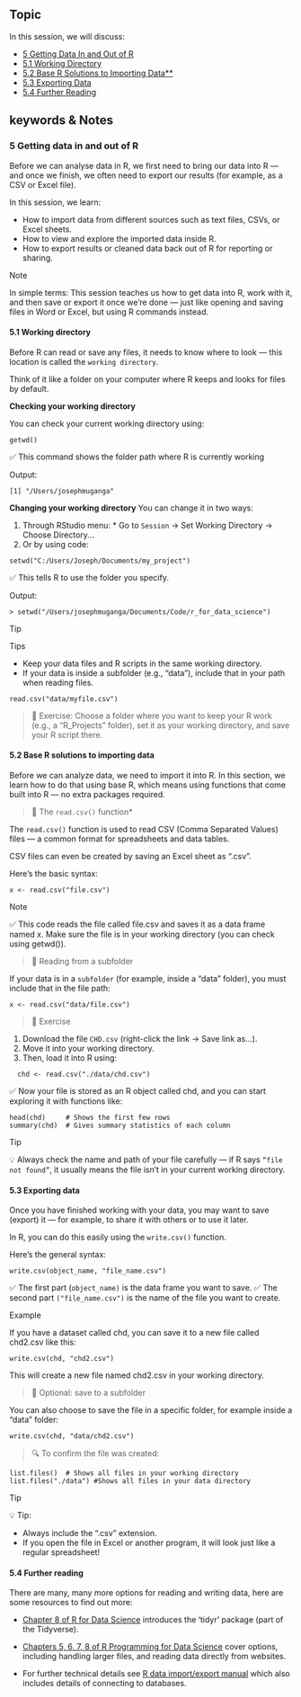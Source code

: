 ## Topic

In this session, we will discuss:

* [5 Getting Data In and Out of R](#5-getting-data-in-and-out-of-r)  
* [5.1 Working Directory](#51-working-directory)  
* [5.2 Base R Solutions to Importing Data**](#52-base-r-solutions-to-importing-data)  
* [5.3 Exporting Data](#53-exporting-data)  
* [5.4 Further Reading](#54-further-reading)


## keywords & Notes

### 5 Getting data in and out of R

Before we can analyse data in R, we first need to bring our data into R — and once we finish, we often need to export our results (for example, as a CSV or Excel file).

In this session, we learn:

  * How to import data from different sources such as text files, CSVs, or Excel sheets.
  * How to view and explore the imported data inside R.
  * How to export results or cleaned data back out of R for reporting or sharing.

>[!NOTE]
> In simple terms:
> This session teaches us how to get data into R, work with it, and then save or export it once we’re done — just like opening and saving files in Word or Excel, but using R commands instead.

#### 5.1 Working directory

Before R can read or save any files, it needs to know where to look — this location is called the `working directory`.

Think of it like a folder on your computer where R keeps and looks for files by default.

**Checking your working directory**

You can check your current working directory using:

```
getwd()

```
✅ This command shows the folder path where R is currently working

Output:

```
[1] "/Users/josephmuganga"
```

**Changing your working directory**
You can change it in two ways:
  1. Through RStudio menu:
    * Go to `Session` → Set Working Directory → Choose Directory...
  2. Or by using code:
  
  ```
  setwd("C:/Users/Joseph/Documents/my_project")

  ```
  ✅ This tells R to use the folder you specify.
  
  Output:
  
  ```
  > setwd("/Users/josephmuganga/Documents/Code/r_for_data_science")
  ```
>[!TIP]
> Tips
> * Keep your data files and R scripts in the same working directory.
> * If your data is inside a subfolder (e.g., “data”), include that in your path when reading files.

```
read.csv("data/myfile.csv")

```

> 📝 Exercise:
Choose a folder where you want to keep your R work (e.g., a “R_Projects” folder), set it as your working directory, and save your R script there.

#### 5.2 Base R solutions to importing data

Before we can analyze data, we need to import it into R.
In this section, we learn how to do that using base R, which means using functions that come built into R — no extra packages required.

>🧾 The `read.csv()` function*

The `read.csv()` function is used to read CSV (Comma Separated Values) files — a common format for spreadsheets and data tables.

CSV files can even be created by saving an Excel sheet as “.csv”.

Here’s the basic syntax:

```
x <- read.csv("file.csv")

```
>[!NOTE]
> ✅ This code reads the file called file.csv and saves it as a data frame named x.
> Make sure the file is in your working directory (you can check using getwd()).

> 📁 Reading from a subfolder

If your data is in a `subfolder` (for example, inside a “data” folder), you must include that in the file path:

```
x <- read.csv("data/file.csv")

```

> 🧠 Exercise

  1. Download the file `CHD.csv` (right-click the link → Save link as…).  
  2. Move it into your working directory.  
  3. Then, load it into R using:
  
  ```
    chd <- read.csv("./data/chd.csv")
  ```
  ✅ Now your file is stored as an R object called chd, and you can start exploring it with functions like:
  
  ```
  head(chd)     # Shows the first few rows
  summary(chd)  # Gives summary statistics of each column
  ```
  
>[!TIP]
> 💡 Always check the name and path of your file carefully — if R says `“file not found”`, it usually means the file isn’t in your current working directory.

#### 5.3 Exporting data

Once you have finished working with your data, you may want to save (export) it — for example, to share it with others or to use it later.

In R, you can do this easily using the `write.csv()` function.

Here’s the general syntax:
```
write.csv(object_name, "file_name.csv")
```
✅ The first part (`object_name)` is the data frame you want to save.
✅ The second part `("file_name.csv")` is the name of the file you want to create.


Example

If you have a dataset called chd, you can save it to a new file called chd2.csv like this:

```
write.csv(chd, "chd2.csv")
```
This will create a new file named chd2.csv in your working directory.

> 📁 Optional: save to a subfolder

You can also choose to save the file in a specific folder, for example inside a “data” folder:

```
write.csv(chd, "data/chd2.csv")

```

> 🔍 To confirm the file was created:

```
list.files()  # Shows all files in your working directory
list.files("./data") #Shows all files in your data directory
```

>[!TIP]
> 💡 Tip:
> * Always include the “.csv” extension.
> * If you open the file in Excel or another program, it will look just like a regular spreadsheet!

#### 5.4 Further reading

There are many, many more options for reading and writing data, here are some resources to find out more:

  * [Chapter 8 of R for Data Science](https://r4ds.hadley.nz/data-import.html) introduces the ‘tidyr’ package (part of the Tidyverse).  
  
  * [Chapters 5, 6, 7, 8 of R Programming for Data Science](https://bookdown.org/rdpeng/rprogdatascience/getting-data-in-and-out-of-r.html) cover options, including handling larger files, and reading data directly from websites.  
  
  * For further technical details see [R data import/export manual](https://cran.r-project.org/doc/manuals/r-release/R-data.html) which also includes details of connecting to databases.  

